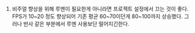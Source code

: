 1. 비주얼 향상을 위해 루멘이 필요한게 아니라면 프로젝트 설정에서 끄는 것이 좋다. FPS가 10~20 정도 향상되어 기존 평균 60~70이던게 80~100까지 상승했다. 그러나 반사 같은 부분에서 루멘 사용보단 떨어지긴한다.
